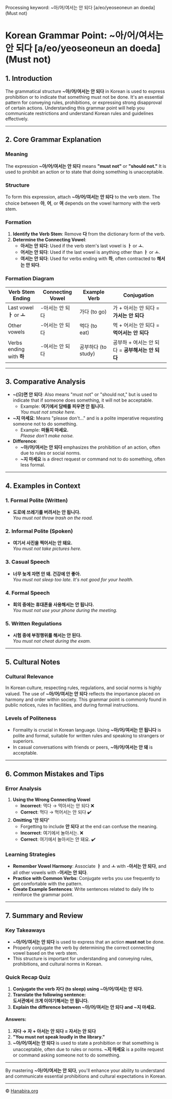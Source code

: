 Processing keyword: ~아/어/여서는 안 되다 [a/eo/yeoseoneun an doeda] (Must not)
# Korean Grammar Point: ~아/어/여서는 안 되다 [a/eo/yeoseoneun an doeda] (Must not)

## 1. Introduction
The grammatical structure **~아/어/여서는 안 되다** in Korean is used to express prohibition or to indicate that something must not be done. It's an essential pattern for conveying rules, prohibitions, or expressing strong disapproval of certain actions. Understanding this grammar point will help you communicate restrictions and understand Korean rules and guidelines effectively.

---
## 2. Core Grammar Explanation
### Meaning
The expression **~아/어/여서는 안 되다** means **"must not"** or **"should not."** It is used to prohibit an action or to state that doing something is unacceptable.
### Structure
To form this expression, attach **~아/어/여서는 안 되다** to the verb stem. The choice between **아**, **어**, or **여** depends on the vowel harmony with the verb stem.
### Formation
1. **Identify the Verb Stem**: Remove **다** from the dictionary form of the verb.
2. **Determine the Connecting Vowel**:
   - **아서는 안 되다**: Used if the verb stem's last vowel is **ㅏ** or **ㅗ**.
   - **어서는 안 되다**: Used if the last vowel is anything other than **ㅏ** or **ㅗ**.
   - **여서는 안 되다**: Used for verbs ending with **하**, often contracted to **해서는 안 되다**.
### Formation Diagram
| Verb Stem Ending         | Connecting Vowel | Example Verb  | Conjugation                              |
|--------------------------|------------------|---------------|------------------------------------------|
| Last vowel **ㅏ** or **ㅗ** | -아서는 안 되다      | 가다 (to go)   | 가 + 아서는 안 되다 = **가서는 안 되다**          |
| Other vowels             | -어서는 안 되다     | 먹다 (to eat)  | 먹 + 어서는 안 되다 = **먹어서는 안 되다**        |
| Verbs ending with **하**    | -여서는 안 되다     | 공부하다 (to study) | 공부하 + 여서는 안 되다 = **공부해서는 안 되다** |
---
## 3. Comparative Analysis
- **~(으)면 안 되다**: Also means "must not" or "should not," but is used to indicate that if someone does something, it will not be acceptable.
  - Example: **여기에서 담배를 피우면 안 됩니다.**  
    *You must not smoke here.*
- **~지 마세요**: Means "please don't..." and is a polite imperative requesting someone not to do something.
  - Example: **떠들지 마세요.**  
    *Please don't make noise.*
- **Difference**:  
  - **~아/어/여서는 안 되다** emphasizes the prohibition of an action, often due to rules or social norms.
  - **~지 마세요** is a direct request or command not to do something, often less formal.
---
## 4. Examples in Context
### 1. Formal Polite (Written)
- **도로에 쓰레기를 버려서는 안 됩니다.**  
  *You must not throw trash on the road.*
### 2. Informal Polite (Spoken)
- **여기서 사진을 찍어서는 안 돼요.**  
  *You must not take pictures here.*
### 3. Casual Speech
- **너무 늦게 자면 안 돼. 건강에 안 좋아.**  
  *You must not sleep too late. It's not good for your health.*
### 4. Formal Speech
- **회의 중에는 휴대폰을 사용해서는 안 됩니다.**  
  *You must not use your phone during the meeting.*
### 5. Written Regulations
- **시험 중에 부정행위를 해서는 안 된다.**  
  *You must not cheat during the exam.*
---
## 5. Cultural Notes
### Cultural Relevance
In Korean culture, respecting rules, regulations, and social norms is highly valued. The use of **~아/어/여서는 안 되다** reflects the importance placed on harmony and order within society. This grammar point is commonly found in public notices, rules in facilities, and during formal instructions.
### Levels of Politeness
- Formality is crucial in Korean language. Using **~아/어/여서는 안 됩니다** is polite and formal, suitable for written rules and speaking to strangers or superiors.
- In casual conversations with friends or peers, **~아/어/여서는 안 돼** is acceptable.
---
## 6. Common Mistakes and Tips
### Error Analysis
1. **Using the Wrong Connecting Vowel**
   - **Incorrect**: 먹다 → 먹아서는 안 되다 ❌
   - **Correct**: 먹다 → 먹어서는 안 되다 ✔️
2. **Omitting '안 되다'**
   - Forgetting to include **안 되다** at the end can confuse the meaning.
   - **Incorrect**: 여기에서 놀아서는. ❌
   - **Correct**: 여기에서 놀아서는 안 돼요. ✔️
### Learning Strategies
- **Remember Vowel Harmony**: Associate **ㅏ** and **ㅗ** with **-아서는 안 되다**, and all other vowels with **-어서는 안 되다**.
- **Practice with Common Verbs**: Conjugate verbs you use frequently to get comfortable with the pattern.
- **Create Example Sentences**: Write sentences related to daily life to reinforce the grammar point.
---
## 7. Summary and Review
### Key Takeaways
- **~아/어/여서는 안 되다** is used to express that an action **must not** be done.
- Properly conjugate the verb by determining the correct connecting vowel based on the verb stem.
- This structure is important for understanding and conveying rules, prohibitions, and cultural norms in Korean.
### Quick Recap Quiz
1. **Conjugate the verb 자다 (to sleep) using ~아/어/여서는 안 되다.**
2. **Translate the following sentence:**  
   **도서관에서 크게 이야기해서는 안 됩니다.**
3. **Explain the difference between ~아/어/여서는 안 되다 and ~지 마세요.**
#### Answers:
1. **자다 → 자 + 아서는 안 되다 = 자서는 안 되다**
2. **"You must not speak loudly in the library."**
3. **~아/어/여서는 안 되다** is used to state a prohibition or that something is unacceptable, often due to rules or norms. **~지 마세요** is a polite request or command asking someone not to do something.
---
By mastering **~아/어/여서는 안 되다**, you'll enhance your ability to understand and communicate essential prohibitions and cultural expectations in Korean.

---
© [Hanabira.org](https://hanabira.org)
